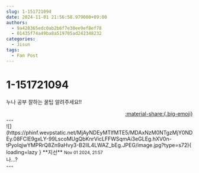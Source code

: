 ```yaml
---
slug: 1-151721094
date: 2024-11-01 21:56:58.979000+09:00
authors:
  - 9a428365edc0ab2b6f7e30ee9ef8ef78
  - 01435f74a49ba8a519705ad242348232
categories:
  - Jisun
tags:
  - Fan Post
---
```


# 1-151721094

<div class="post-container" markdown="1">
<div class="content-container md-sidebar__scrollwrap" markdown="1">

누나 공부 잘하는 꿀팁 알려주세요!!

</div>
</div>

<div style="text-align: right;" markdown="1">
<a href="https://weverse.io/fromis9/fanpost/1-151721094" style="text-align: right;">:material-share:{.big-emoji}</a>
</div>
---

<div class="comments-container md-sidebar__scrollwrap" markdown="1">
<div class="comment" markdown="1">
<div class='id-container' markdown="1">
![](https://phinf.wevpstatic.net/MjAyNDEyMTlfMTE5/MDAxNzM0NTgzMjY0NDEy.08FClE9gxLY-99LscoMUgQbKnrVicLFFWSqmAi3eGLEg.hXV0n-tPyoIqjwYMPRrQ8Zn9aHvy3-B2llL4LWAZ_bEg.JPEG/image.jpg?type=s72){ loading=lazy }
**<span class="artist">지선</span>** <small>Nov 01 2024, 21:57</small><br>
</div>
<div class='comment-body' markdown="1">
나...?
</div>
</div>
</div>
---
